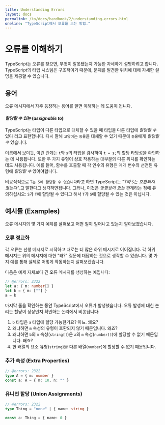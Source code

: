 ```yaml
---
title: Understanding Errors
layout: docs
permalink: /ko/docs/handbook/2/understanding-errors.html
oneline: "TypeScript에서 오류를 보는 방법."
---
```


# 오류를 이해하기

TypeScript는 오류를 찾으면, 무엇이 잘못됐는지 가능한 자세하게 설명하려고 합니다.
TypeScript의 타입 시스템은 구조적이기 때문에, 문제를 발견한 위치에 대해 자세한 설명을 제공할 수 있습니다.

## 용어

오류 메시지에서 자주 등장하는 용어를 알면 이해하는 데 도움이 됩니다.

#### _할당할 수 있는_ (_assignable to_)

TypeScript는 타입이 다른 타입으로 대체할 수 있을 때 타입을 다른 타입에 _할당할 수_ 있다 라고 표현합니다.
다시 말해 `고양이`는 `동물`을 대체할 수 있기 때문에 `동물`에게 _할당할 수_ 있습니다.

이름에서 보이듯, 이런 관계는 `t`와 `s`의 타입을 검사하여 `t = s;`의 할당 타당성을 확인하는 데 사용됩니다.
또한 두 가지 유형이 상호 작용하는 대부분의 다른 위치를 확인하는 데도 사용됩니다.
예를 들어, 함수를 호출할 때 각 인수의 유형은 매개 변수의 선언된 유형에 _할당할 수_ 있어야합니다.

비공식적으로 `T는 S에 할당할 수 없습니다`라고 하면 TypeScript는 "_`T`와 `S`는 호환되지 않는다"_.고 말한다고 생각하면됩니다.
그러나, 이것은 _방향성이 있는_ 관계라는 점에 유의하십시오: `S`가 `T`에 할당될 수 있다고 해서 `T`가 `S`에 할당될 수 있는 것은 아닙니다.

## 예시들 (Examples)

오류 메시지의 몇 가지 예제를 살펴보고 어떤 일이 일어나고 있는지 알아보겠습니다.

### 오류 정교화

각 오류는 선행 메시지로 시작하고 때로는 더 많은 하위 메시지로 이어집니다.
각 하위 메시지는 위의 메시지에 대한 "왜?" 질문에 대답하는 것으로 생각할 수 있습니다.
몇 가지 예를 통해 실제로 어떻게 작동하는지 살펴보겠습니다.

다음은 예제 자체보다 긴 오류 메시지를 생성하는 예입니다:

```ts twoslash
// @errors: 2322
let a: { m: number[] }
let b = { m: [""] }
a = b
```

마지막 줄을 확인하는 동안 TypeScript에서 오류가 발생했습니다.
오류 발생에 대한 논리는 할당이 정상인지 확인하는 논리에서 비롯됩니다:

1. `b` 타입은 `a` 타입에 할당 가능한가요? 아뇨. 왜요?
2. 왜냐하면 `m` 속성의 유형이 호환되지 않기 때문입니다. 왜죠?
3. 왜냐하면 `b`의 `m` 속성(`string[]`)은 `a`의 `m` 속성(`number[]`)에 할당할 수 없기 때문입니다. 왜죠?
4. 한 배열의 요소 유형(`string`)을 다른 배열(`number`)에 할당할 수 없기 때문입니다.

### 추가 속성 (Extra Properties)

```ts twoslash
// @errors: 2322
type A = { m: number }
const a: A = { m: 10, n: "" }
```

### 유니언 할당 (Union Assignments)

```ts twoslash
// @errors: 2322
type Thing = "none" | { name: string }

const a: Thing = { name: 0 }
```
